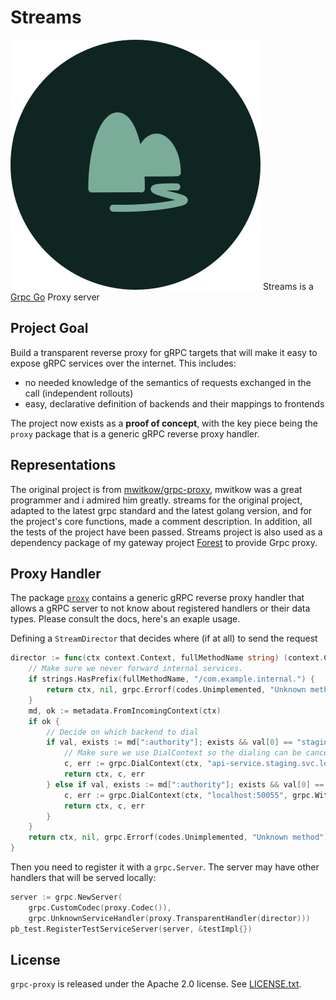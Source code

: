 # Streams

![图片展示](icon/stream.svg) Streams is a [Grpc Go](https://github.com/grpc/grpc-go) Proxy server

## Project Goal

Build a transparent reverse proxy for gRPC targets that will make it easy to expose gRPC services
over the internet. This includes:

- no needed knowledge of the semantics of requests exchanged in the call (independent rollouts)
- easy, declarative definition of backends and their mappings to frontends

The project now exists as a **proof of concept**, with the key piece being the `proxy` package that
is a generic gRPC reverse proxy handler.

## Representations

The original project is from [mwitkow/grpc-proxy](https://github.com/mwitkow/grpc-proxy), mwitkow was a great programmer and i admired him greatly. streams for the original project, adapted to the latest grpc standard and the latest golang version, and for the project's core functions, made a comment description. In addition, all the tests of the project have been passed. Streams project is also used as a dependency package of my gateway project [Forest](https://github.com/Ryan-eng-del/Forest) to provide Grpc proxy.

## Proxy Handler

The package [`proxy`](proxy/) contains a generic gRPC reverse proxy handler that allows a gRPC server to
not know about registered handlers or their data types. Please consult the docs, here's an exaple usage.

Defining a `StreamDirector` that decides where (if at all) to send the request

```go
director := func(ctx context.Context, fullMethodName string) (context.Context, *grpc.ClientConn, error) {
    // Make sure we never forward internal services.
    if strings.HasPrefix(fullMethodName, "/com.example.internal.") {
        return ctx, nil, grpc.Errorf(codes.Unimplemented, "Unknown method")
    }
    md, ok := metadata.FromIncomingContext(ctx)
    if ok {
        // Decide on which backend to dial
        if val, exists := md[":authority"]; exists && val[0] == "staging.api.example.com" {
            // Make sure we use DialContext so the dialing can be cancelled/time out together with the context.
            c, err := grpc.DialContext(ctx, "api-service.staging.svc.local", grpc.WithCodec(proxy.Codec()),grpc.WithInsecure())
            return ctx, c, err
        } else if val, exists := md[":authority"]; exists && val[0] == "api.example.com" {
            c, err := grpc.DialContext(ctx, "localhost:50055", grpc.WithCodec(proxy.Codec()),grpc.WithInsecure())
            return ctx, c, err
        }
    }
    return ctx, nil, grpc.Errorf(codes.Unimplemented, "Unknown method")
}
```

Then you need to register it with a `grpc.Server`. The server may have other handlers that will be served
locally:

```go
server := grpc.NewServer(
    grpc.CustomCodec(proxy.Codec()),
    grpc.UnknownServiceHandler(proxy.TransparentHandler(director)))
pb_test.RegisterTestServiceServer(server, &testImpl{})
```

## License

`grpc-proxy` is released under the Apache 2.0 license. See [LICENSE.txt](LICENSE.txt).
